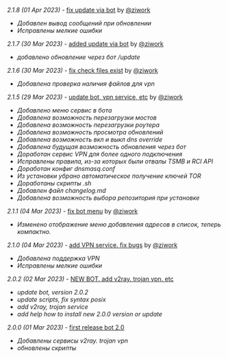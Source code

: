 *2.1.8 (01 Apr 2023) -* [fix update via bot](https://github.com/ziwork/bypass_keenetic/releases/tag/2.1.8) by [@ziwork](https://github.com/ziwork)
- *Добавлен вывод сообщений при обновлении*
- *Исправлены мелкие ошибки*

*2.1.7 (30 Mar 2023) -* [added update via bot](https://github.com/ziwork/bypass_keenetic/releases/tag/2.1.7) by [@ziwork](https://github.com/ziwork)
- *добавлено обновление через бот /update*

*2.1.6 (30 Mar 2023) -* [fix check files exist](https://github.com/ziwork/bypass_keenetic/releases/tag/2.1.6) by [@ziwork](https://github.com/ziwork)
- *Добавлена проверка наличия файлов для vpn*

*2.1.5 (29 Mar 2023) -* [update bot, vpn service, etc](https://github.com/ziwork/bypass_keenetic/releases/tag/2.1.5) by [@ziwork](https://github.com/ziwork)
- *Добавлено меню сервис в бота*
- *Добавлена возможность перезагрузки мостов*
- *Добавлена возможность перезагрузки роутера*
- *Добавлена возможность просмотра обновлений*
- *Добавлена возможность вкл и выкл dns override*
- *Добавлена будущая возможность обновления через бот*
- *Доработан сервис VPN для более одного подключения*
- *Исправлены правила, из-за которых были отвалы TSMB и RCI API*
- *Доработан конфиг dnsmasq.conf*
- *Из установки убрано автоматическое получение ключей TOR*
- *Доработаны скрипты .sh*
- *Добавлен файл changelog.md*
- *Добавлена возможность выбора репозитория при установке*

*2.1.1 (04 Mar 2023) -* [fix bot menu](https://github.com/ziwork/bypass_keenetic/releases/tag/2.1.1) by [@ziwork](https://github.com/ziwork)
- *Изменено отображение меню добавления адресов в список, теперь компактно.*

*2.1.0 (04 Mar 2023) -* [add VPN service. fix bugs](https://github.com/ziwork/bypass_keenetic/releases/tag/2.1.0) by [@ziwork](https://github.com/ziwork)
- *Добавлена поддержка VPN*
- *Исправлены мелкие ошибки*

*2.0.2 (02 Mar 2023) -* [NEW BOT. add v2ray. trojan vpn. etc](https://github.com/ziwork/bypass_keenetic/releases/tag/2.0.2)
- *update bot, version 2.0.2*
- *update scripts, fix syntax posix*
- *add v2ray, trojan service*
- *add help how to install new 2.0.0 version or update*

*2.0.0 (01 Mar 2023) -* [first release bot 2.0](https://github.com/ziwork/bypass_keenetic/releases/tag/2.0.0)
- *Добавлены сервисы v2ray. trojan vpn*
- *обновлены скрипты*